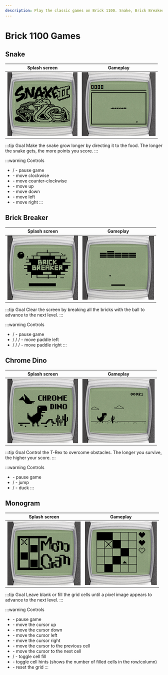 ```yaml
---
description: Play the classic games on Brick 1100. Snake, Brick Breaker, Chrome Dino, Monogram and more
---
```


# Brick 1100 Games

<script setup lang="ts">
import KeyIcon from '@components/misc/brick1100/KeyIcon.vue';
</script>

## Snake

| Splash screen | Gameplay |
| --- | --- |
| ![Snake intro](./games/snake-intro.png) | ![Snake gameplay](./games/snake-gameplay.png) |

:::tip Goal
Make the snake grow longer by directing it to the food. The longer the snake gets, the more points you score.
:::

:::warning Controls

- <KeyIcon s="navi" /> / <KeyIcon s="clear" /> - pause game
- <KeyIcon s="down" /> - move clockwise
- <KeyIcon s="up" /> - move counter-clockwise
- <KeyIcon s="2" /> - move up
- <KeyIcon s="8" /> - move down
- <KeyIcon s="4" /> - move left
- <KeyIcon s="6" /> - move right
:::

## Brick Breaker

| Splash screen | Gameplay |
| --- | --- |
| ![Brick breaker intro](./games/brick-intro.png) | ![Brick breaker gameplay](./games/brick-gameplay.png) |

:::tip Goal
Clear the screen by breaking all the bricks with the ball to advance to the next level.
:::

:::warning Controls

- <KeyIcon s="navi" /> / <KeyIcon s="clear" /> - pause game
- <KeyIcon s="up" /> / <KeyIcon s="1" /> / <KeyIcon s="4" /> / <KeyIcon s="7" /> - move paddle left
- <KeyIcon s="down" /> / <KeyIcon s="3" /> / <KeyIcon s="6" /> / <KeyIcon s="9" /> - move paddle right
:::

## Chrome Dino

| Splash screen | Gameplay |
| --- | --- |
| ![Chrome Dino intro](./games/dino-intro.png) | ![Chrome Dino gameplay](./games/dino-gameplay.png) |

:::tip Goal
Control the T-Rex to overcome obstacles. The longer you survive, the higher your score.
:::

:::warning Controls

- <KeyIcon s="clear" /> - pause game
- <KeyIcon s="up" /> / <KeyIcon s="2" /> - jump
- <KeyIcon s="down" /> / <KeyIcon s="8" /> - duck
:::

## Monogram

| Splash screen | Gameplay |
| --- | --- |
| ![Monogram intro](./games/monogram-intro.png) | ![Monogram gameplay](./games/monogram-gameplay.png) |

:::tip Goal
Leave blank or fill the grid cells until a pixel image appears to advance to the next level.
:::

:::warning Controls

- <KeyIcon s="clear" /> - pause game
- <KeyIcon s="2" /> - move the cursor up
- <KeyIcon s="8" /> - move the cursor down
- <KeyIcon s="4" /> - move the cursor left
- <KeyIcon s="6" /> - move the cursor right
- <KeyIcon s="up" /> - move the cursor to the previous cell
- <KeyIcon s="down" /> - move the cursor to the next cell
- <KeyIcon s="navi" /> / <KeyIcon s="5" /> - toggle cell fill
- <KeyIcon s="aste" /> - toggle cell hints (shows the number of filled cells in the row/column)
- <KeyIcon s="0" /> - reset the grid
:::
